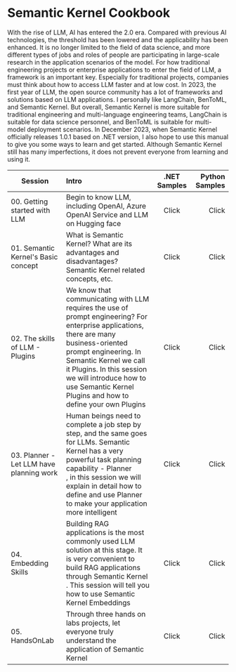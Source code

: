 # Semantic Kernel Cookbook

With the rise of LLM, AI has entered the 2.0 era. Compared with previous AI technologies, the threshold has been lowered and the applicability has been enhanced. It is no longer limited to the field of data science, and more different types of jobs and roles of people are participating in large-scale research in the application scenarios of the model. For how traditional engineering projects or enterprise applications to enter the field of LLM, a framework is an important key. Especially for traditional projects, companies must think about how to access LLM faster and at low cost. In 2023, the first year of LLM, the open source community has a lot of frameworks and solutions based on LLM applications. I personally like LangChain, BenToML, and Semantic Kernel. But overall, Semantic Kernel is more suitable for traditional engineering and multi-language engineering teams, LangChain is suitable for data science personnel, and BenToML is suitable for multi-model deployment scenarios. In December 2023, when Semantic Kernel officially releases 1.0.1 based on .NET version, I also hope to use this manual to give you some ways to learn and get started. Although Semantic Kernel still has many imperfections, it does not prevent everyone from learning and using it.

| Session  | Intro | .NET Samples | Python Samples |
|----------|:----------|:-------------:|------:|
| 00. Getting started with LLM | Begin to know LLM, including OpenAI, Azure OpenAI Service and LLM on Hugging face | Click | Click |
| 01. Semantic Kernel's Basic concept | What is Semantic Kernel? What are its advantages and disadvantages? Semantic Kernel related concepts, etc. | Click | Click |
| 02. The skills of LLM - Plugins | We know that communicating with LLM requires the use of prompt engineering? For enterprise applications, <br/>there are many business-oriented prompt engineering. In Semantic Kernel we call it Plugins. In this session we will introduce how to use Semantic Kernel Plugins and how to define your own Plugins | Click | Click |
| 03. Planner - Let LLM have planning work | Human beings need to complete a job step by step, and the same goes for LLMs. Semantic Kernel has a very powerful task planning capability - Planner<br/>, in this session we will explain in detail how to define and use Planner to make your application more intelligent | Click | Click |
| 04. Embedding Skills  | Building RAG applications is the most commonly used LLM solution at this stage. It is very convenient to build RAG applications through Semantic Kernel<br/>. This session will tell you how to use Semantic Kernel Embeddings  | Click | Click |
| 05. HandsOnLab | Through three hands on labs projects, let everyone truly understand the application of Semantic Kernel | Click | Click |

